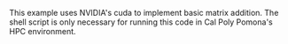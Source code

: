 This example uses NVIDIA's cuda to implement basic matrix addition.
The shell script is only necessary for running this code in Cal Poly Pomona's HPC environment.
